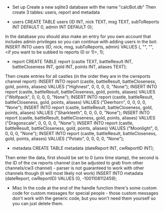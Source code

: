 * Set up
Create a new sqlite3 database with the name "calcBot.db"
Then create 3 tables: users, report and metadata

* users
CREATE TABLE users (ID INT, nick TEXT, msg TEXT, subToReports INT DEFAULT 0, admin INT DEFAULT 0);

In the database you should also make an entry for you own account that includes admin privileges so you can continue with adding users in the bot:
INSERT INTO users (ID, nick, msg, subToReports, admin) VALUES (<your TG ID>, "<nickname you want>", "<custom msg you want>", <if you want to be subbed to reports (0 or 1)>, 1);

* report
CREATE TABLE report (castle TEXT, battleResult INT, battleCloseness INT, gold INT, points INT, aliases TEXT);

Then create entries for all castles (in the order they are in the cwreports channel report):
INSERT INTO report (castle, battleResult, battleCloseness, gold, points, aliases) VALUES ("Highnest", 0, 0, 0, 0, "None");
INSERT INTO report (castle, battleResult, battleCloseness, gold, points, aliases) VALUES ("Wolfpack", 0, 0, 0, 0, "None");
INSERT INTO report (castle, battleResult, battleCloseness, gold, points, aliases) VALUES ("Deerhorn", 0, 0, 0, 0, "None");
INSERT INTO report (castle, battleResult, battleCloseness, gold, points, aliases) VALUES ("Sharkteeth", 0, 0, 0, 0, "None");
INSERT INTO report (castle, battleResult, battleCloseness, gold, points, aliases) VALUES ("Dragonscale", 0, 0, 0, 0, "None");
INSERT INTO report (castle, battleResult, battleCloseness, gold, points, aliases) VALUES ("Moonlight", 0, 0, 0, 0, "None");
INSERT INTO report (castle, battleResult, battleCloseness, gold, points, aliases) VALUES ("Potato", 0, 0, 0, 0, "None");

* metadata 
CREATE TABLE metadata (dateReport INT, cwReportID INT);

Then enter the data, first should be set to 0 (unix time stamp), the second is the ID of the cw reports channel (can be adjusted to grab from other channels/cw3 channel) - parser is not guaranteed to work with other channels though (it will most likely not work)
INSERT INTO metadata (dateReport, cwReportID) VALUES (0, -1001108112459);

* Misc
In the code at the end of the handle function there's some custom code for custom messages for special people - those custom messages don't work with the generic code, but you won't need them yourself so you can just delete them.
